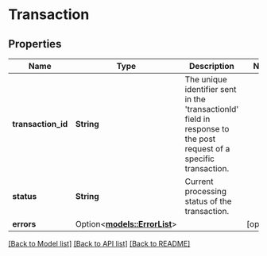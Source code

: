 # Transaction

## Properties

Name | Type | Description | Notes
------------ | ------------- | ------------- | -------------
**transaction_id** | **String** | The unique identifier sent in the 'transactionId' field in response to the post request of a specific transaction. | 
**status** | **String** | Current processing status of the transaction. | 
**errors** | Option<[**models::ErrorList**](ErrorList.md)> |  | [optional]

[[Back to Model list]](../README.md#documentation-for-models) [[Back to API list]](../README.md#documentation-for-api-endpoints) [[Back to README]](../README.md)


